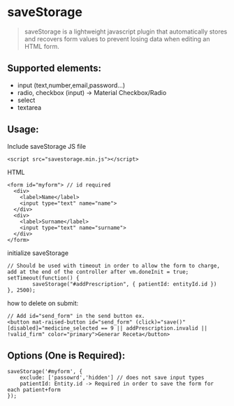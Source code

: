 # saveStorage

> saveStorage is a lightweight javascript plugin that automatically stores and recovers form values to prevent losing data when editing an HTML form.

## Supported elements:

- input (text,number,email,password...)
- radio, checkbox (input) -> Material Checkbox/Radio
- select
- textarea

## Usage:

Include saveStorage JS file

```
<script src="savestorage.min.js"></script>
```

HTML

```
<form id="myform"> // id required
  <div>
    <label>Name</label>
    <input type="text" name="name">
  </div>
  <div>
    <label>Surname</label>
    <input type="text" name="surname">
  </div>
</form>
```

initialize saveStorage

```
// Should be used with timeout in order to allow the form to charge, add at the end of the controller after vm.doneInit = true;
setTimeout(function() {
        saveStorage("#addPrescription", { patientId: entityId.id })
}, 2500);
```

how to delete on submit:
```
// Add id="send_form" in the send button ex.
<button mat-raised-button id="send_form" (click)="save()" [disabled]="medicine_selected == 9 || addPrescription.invalid || !valid_firm" color="primary">Generar Receta</button>
```

## Options (One is Required):

```
saveStorage('#myform', {
    exclude: ['passowrd','hidden'] // does not save input types
    patientId: Entity.id -> Required in order to save the form for each patient+form
});
```
